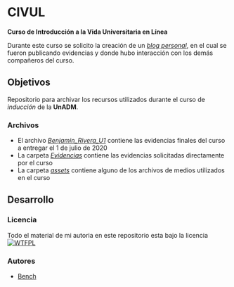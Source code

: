 
# CIVUL

__Curso de Introducción a la Vida Universitaria en Línea__

Durante este curso se solicito la creación de un [_blog personal_][blogPersonal], en el cual se fueron publicando evidencias y donde hubo interacción con los demás compañeros del curso.
## Objetivos

Repositorio para archivar los recursos utilizados durante el curso de _inducción_ de la __UnADM__.
    
### Archivos
- El archivo [_Benjamin_Rivera_U1_][final] contiene las evidencias finales del curso a entregar el 1 de julio de 2020
- La carpeta [_Evidencias_][evidencias] contiene las evidencias solicitadas directamente por el curso
- La carpeta [_assets_][assets] contiene alguno de los archivos de medios utilizados en el curso


## Desarrollo

### Licencia

Todo el material de mi autoria en este repositorio esta bajo la licencia
[![WTFPL][logoWTFPL]][licenciaWTFPL]


### Autores
- [Bench][sitioBench]






[//]: <> (///////////////////////////////////////////////////////////////)

[//]: <> (Enlaces de imagenes)
[memeRequerimientos]: https://cdn.memegenerator.es/imagenes/memes/full/28/13/28139681.jpg
[logoWTFPL]: http://www.wtfpl.net/wp-content/uploads/2012/12/wtfpl-badge-2.png

[//]: <> (Enlaces de siios)
[sitioBench]: http://www.google.com
[blogPersonal]: https://civulbrc2o20.blogspot.com/
[licenciaWTFPL]: http://www.wtfpl.net/

[//]: <> (Archivos locales)
[final]: Benjamin_Rivera_U1.pdf
[evidencias]: evidencias/
[assets]: assets/


